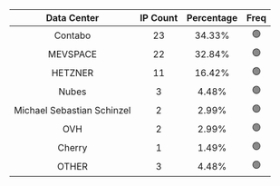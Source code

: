 | Data Center | IP Count | Percentage | Freq |
|:------------:|:--------:|:-----------:|:-----:|
| Contabo | 23 | 34.33% | 🟢 |
| MEVSPACE | 22 | 32.84% | 🟢 |
| HETZNER | 11 | 16.42% | 🟢 |
| Nubes | 3 | 4.48% | 🟢 |
| Michael Sebastian Schinzel | 2 | 2.99% | 🟢 |
| OVH | 2 | 2.99% | 🟢 |
| Cherry | 1 | 1.49% | 🟢 |
| OTHER | 3 | 4.48% | 🟢 |